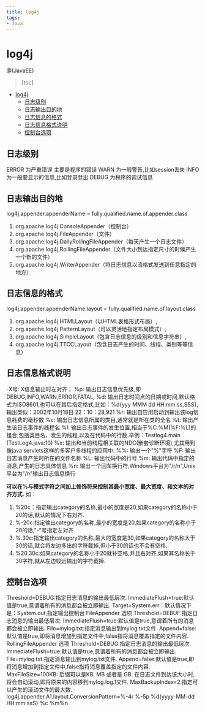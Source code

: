 ```yaml
---
title: log4j
tags:
- Java
---
```


# log4j

@(JavaEE)

> [toc]
<!-- TOC -->

- [log4j](#log4j)
	- [日志级别](#日志级别)
	- [日志输出目的地](#日志输出目的地)
	- [日志信息的格式](#日志信息的格式)
	- [日志信息格式说明](#日志信息格式说明)
	- [控制台选项](#控制台选项)

<!-- /TOC -->
## 日志级别

ERROR 为严重错误 主要是程序的错误
WARN 为一般警告,比如session丢失
INFO 为一般要显示的信息,比如登录登出
DEBUG 为程序的调试信息

## 日志输出目的地

log4j.appender.appenderName = fully.qualified.name.of.appender.class
1. org.apache.log4j.ConsoleAppender（控制台）
2. org.apache.log4j.FileAppender（文件）
3. org.apache.log4j.DailyRollingFileAppender（每天产生一个日志文件）
4. org.apache.log4j.RollingFileAppender（文件大小到达指定尺寸的时候产生一个新的文件）
5. org.apache.log4j.WriterAppender（将日志信息以流格式发送到任意指定的地方）

## 日志信息的格式

log4j.appender.appenderName.layout = fully.qualified.name.of.layout.class
1. org.apache.log4j.HTMLLayout（以HTML表格形式布局）,
2. org.apache.log4j.PatternLayout（可以灵活地指定布局模式）,
3. org.apache.log4j.SimpleLayout（包含日志信息的级别和信息字符串）,
4. org.apache.log4j.TTCCLayout（包含日志产生的时间、线程、类别等等信息）

## 日志信息格式说明

-X号: X信息输出时左对齐；
 %p: 输出日志信息优先级,即DEBUG,INFO,WARN,ERROR,FATAL,
 %d: 输出日志时间点的日期或时间,默认格式为ISO8601,也可以在其后指定格式,比如：%d{yyy MMM dd HH:mm:ss,SSS},输出类似：2002年10月18日 22：10：28,921
 %r: 输出自应用启动到输出该log信息耗费的毫秒数
 %c: 输出日志信息所属的类目,通常就是所在类的全名
 %t: 输出产生该日志事件的线程名
 %l: 输出日志事件的发生位置,相当于%C.%M(%F:%L)的组合,包括类目名、发生的线程,以及在代码中的行数.举例：Testlog4.main (TestLog4.java:10)
 %x: 输出和当前线程相关联的NDC(嵌套诊断环境),尤其用到像java servlets这样的多客户多线程的应用中.
 %%: 输出一个"%"字符
 %F: 输出日志消息产生时所在的文件名称
 %L: 输出代码中的行号
 %m: 输出代码中指定的消息,产生的日志具体信息
 %n: 输出一个回车换行符,Windows平台为"/r/n",Unix平台为"/n"输出日志信息换行

**可以在%与模式字符之间加上修饰符来控制其最小宽度、最大宽度、和文本的对齐方式.**
如：
 1)   %20c：指定输出category的名称,最小的宽度是20,如果category的名称小于20的话,默认的情况下右对齐.
 2)   %-20c:指定输出category的名称,最小的宽度是20,如果category的名称小于20的话,"-"号指定左对齐.
 3)   %.30c:指定输出category的名称,最大的宽度是30,如果category的名称大于30的话,就会将左边多出的字符截掉,但小于30的话也不会有空格.
 4)   %20.30c:如果category的名称小于20就补空格,并且右对齐,如果其名称长于30字符,就从左边较远输出的字符截掉.

## 控制台选项

Threshold=DEBUG:指定日志消息的输出最低层次.
ImmediateFlush=true:默认值是true,意谓着所有的消息都会被立即输出.
Target=System.err：默认情况下是：System.out,指定输出控制台
FileAppender 选项
Threshold=DEBUF:指定日志消息的输出最低层次.
ImmediateFlush=true:默认值是true,意谓着所有的消息都会被立即输出.
File=mylog.txt:指定消息输出到mylog.txt文件.
Append=false:默认值是true,即将消息增加到指定文件中,false指将消息覆盖指定的文件内容.
RollingFileAppender 选项
Threshold=DEBUG:指定日志消息的输出最低层次.
ImmediateFlush=true:默认值是true,意谓着所有的消息都会被立即输出.
File=mylog.txt:指定消息输出到mylog.txt文件.
Append=false:默认值是true,即将消息增加到指定文件中,false指将消息覆盖指定的文件内容.
MaxFileSize=100KB: 后缀可以是KB, MB 或者是 GB. 在日志文件到达该大小时,将会自动滚动,即将原来的内容移到mylog.log.1文件.
MaxBackupIndex=2:指定可以产生的滚动文件的最大数.
log4j.appender.A1.layout.ConversionPattern=%-4r %-5p %d{yyyy-MM-dd HH:mm:ssS} %c %m%n